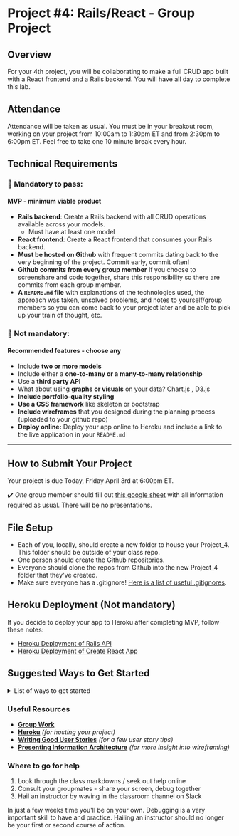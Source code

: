 # Project #4: Rails/React - Group Project

## Overview

For your 4th project, you will be collaborating to make a full CRUD app built with a React frontend and a Rails backend. You will have all day to complete this lab.

## Attendance

Attendance will be taken as usual. You must be in your breakout room, working on your project from 10:00am to 1:30pm ET and from 2:30pm to 6:00pm ET. Feel free to take one 10 minute break every hour.

## Technical Requirements
### &#x1F534; Mandatory to pass:
#### MVP - minimum viable product

* **Rails backend**: Create a Rails backend with all CRUD operations available across your models.
	* Must have at least one model
* **React frontend**: Create a React frontend that consumes your Rails backend.
* **Must be hosted on Github** with frequent commits dating back to the very beginning of the project. Commit early, commit often!
* **Github commits from every group member** If you choose to screenshare and code together, share this responsibility so there are commits from each group member.
* **A ``README.md`` file** with explanations of the technologies used, the approach was taken, unsolved problems, and notes to yourself/group members so you can come back to your project later and be able to pick up your train of thought, etc.

### &#x1F535; Not mandatory:
#### Recommended features - choose any

* Include **two or more models**
* Include either a **one-to-many or a many-to-many relationship**
* Use a **third party API**
* What about using **graphs or visuals** on your data? Chart.js , D3.js
* **Include portfolio-quality styling**
* **Use a CSS framework** like skeleton or bootstrap
* **Include wireframes** that you designed during the planning process (uploaded to your github repo)
* **Deploy online:** Deploy your app online to Heroku and include a link to the live application in your `README.md`
<!-- * **Authentication** -->
<!-- * **Implement React Router** -->
<!-- * **Implement Redux or Flux** -->

---

<!-- ## Meetings with instructors -->

<!-- **Friday December 13th** -->

<!-- Your group will meet with your dedicated project instructor for 5-15 minutes to get your app idea approved. Be sure to write out what features you will need to build in order to meet MVP and some stretch goal ideas. -->

<!-- _Your instructor will contact you to setup a meeting time for project approval_ -->

<!-- **Before you meet with your instructor**: -->

   <!-- - Meet to discuss your ideas with your teammate(s) and choose one idea -->
   <!-- - Create the project's Github repo *OUTSIDE* of the class repository. -->
   <!-- - Create some user stories and add them to your `README.md` -->
   <!-- - Write what features will meet MVP and then list out other features as stretch goals -->
   <!-- - Make wireframes and add them to your `README.md` (or put images and add links) -->
   <!-- - Create your daily tracker -->

## How to Submit Your Project
Your project is due Today, Friday April 3rd at 6:00pm ET.

:heavy_check_mark: *One* group member should fill out [this google sheet](#) with all information required as usual. There will be no presentations.

## File Setup

- Each of you, locally, should create a new folder to house your Project_4. This folder should be outside of your class repo.
- One person should create the Github repositories.
- Everyone should clone the repos from Github into the new Project_4 folder that they've created.
- Make sure everyone has a .gitignore! [Here is a list of useful .gitignores](https://github.com/github/gitignore).

## Heroku Deployment (Not mandatory)

If you decide to deploy your app to Heroku after completing MVP, follow these notes:
* [Heroku Deployment of Rails API](https://git.generalassemb.ly/Software-Engineering-Immersive-Remote/SEIR-Waverider/blob/788959e951f5eb290d62c9a9f0a424d2b42deca9/unit_4/w11d03/instructor_notes/DEPLOYMENT_HEROKU.md)
* [Heroku Deployment of Create React App](https://git.generalassemb.ly/Software-Engineering-Immersive-Remote/SEIR-Waverider/blob/11b2e91e252eff4bb61516d5785edf295b414375/unit_3/w09d01/instructor_notes/Create%20React%20App%20%26%20Heroku.md)

## Suggested Ways to Get Started

<details><summary>List of ways to get started</summary>

* **Wireframe** Make a drawing of what your app will look like on each page of your application (what does it look like as soon as you log on to the site? What does it look like once a user logs in, etc.).

<br>

* **Break the project down into different components** (data, presentation, views, style, DOM manipulation) and brainstorm each component individually.

<br>

* Create your **user stories**

<br>

* Create a **Trello board** and break down the user stories into cards

<br>

* **Use your Development Tools** (console.log, inspector, alert statements, etc) to debug and solve problems

<br>

* **Utilize Github's branching/merging features**

<br>

* Look back at the lessons from class for help and inspiration! You can use the search bar on Github to quickly search for keywords if you can't easily find what you're looking for.

<br>

* **Commit early, commit often.** Don’t be afraid to break something because you can always go back in time to a previous version. Commit every time you have a new feature working.

<br>

* **Consult documentation resources** (MDN, jQuery, etc.) at home to better understand what you’ll be getting into.

<br>

* **Don’t be afraid to write code that you know you will have to remove later.** Create temporary elements (buttons, links, etc) that trigger events if real data is not available. For example, if you’re trying to figure out how to change some text when the game is over but you haven’t solved the win/lose game logic, you can create a button to simulate that until then.

</details>

### Useful Resources

* **[Group Work](/projects/project_3/working_in_groups.md)**
* **[Heroku](http://www.heroku.com)** _(for hosting your project)_
* **[Writing Good User Stories](https://www.romanpichler.com/blog/10-tips-writing-good-user-stories/)** _(for a few user story tips)_
* **[Presenting Information Architecture](http://webstyleguide.com/wsg3/3-information-architecture/4-presenting-information.html)** _(for more insight into wireframing)_

### Where to go for help

1. Look through the class markdowns / seek out help online
2. Consult your groupmates - share your screen, debug together
3. Hail an instructor by waving in the classroom channel on Slack

In just a few weeks time you'll be on your own. Debugging is a very important skill to have and practice. Hailing an instructor should no longer be your first or second course of action.
